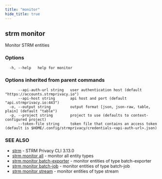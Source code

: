 ```yaml
---
title: "monitor"
hide_title: true
---
```

## strm monitor

Monitor STRM entities

### Options

```
  -h, --help   help for monitor
```

### Options inherited from parent commands

```
      --api-auth-url string   user authentication host (default "https://accounts.strmprivacy.io")
      --api-host string       api host and port (default "api.strmprivacy.io:443")
  -o, --output string         output format [json, json-raw, table, plain] (default "table")
  -p, --project string        project to use (defaults to context-configured project)
      --token-file string     token file that contains an access token (default is $HOME/.config/strmprivacy/credentials-<api-auth-url>.json)
```

### SEE ALSO

* [strm](docs/04-reference/01-cli-reference/strm/index.md)	 - STRM Privacy CLI 3.13.0
* [strm monitor all](docs/04-reference/01-cli-reference/strm/monitor/all.md)	 - monitor all entity types
* [strm monitor batch-exporter](docs/04-reference/01-cli-reference/strm/monitor/batch-exporter.md)	 - monitor entities of type batch-exporter
* [strm monitor batch-job](docs/04-reference/01-cli-reference/strm/monitor/batch-job.md)	 - monitor entities of type batch-job
* [strm monitor stream](docs/04-reference/01-cli-reference/strm/monitor/stream.md)	 - monitor entities of type stream


